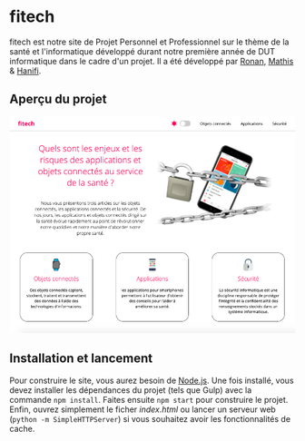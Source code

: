 # fitech
fitech est notre site de Projet Personnel et Professionnel sur le thème de la santé et l'informatique développé durant notre première année de DUT informatique dans le cadre d'un projet. Il a été développé par [Ronan](https://github.com/ronanren), [Mathis](https://github.com/mboultoureau) & [Hanifi](https://github.com/Hagono).

## Aperçu du projet
![Aperçu du site fitech](/screenshot.png?raw=true "Aperçu du site fitech")


## Installation et lancement
Pour construire le site, vous aurez besoin de [Node.js](https://nodejs.org/en/download/). Une fois installé, vous devez installer les dépendances du projet (tels que Gulp) avec la commande ```npm install```. Faites ensuite ```npm start``` pour construire le projet. Enfin, ouvrez simplement le ficher *index.html* ou lancer un serveur web (```python -m SimpleHTTPServer```) si vous souhaitez avoir les fonctionnalités de cache.